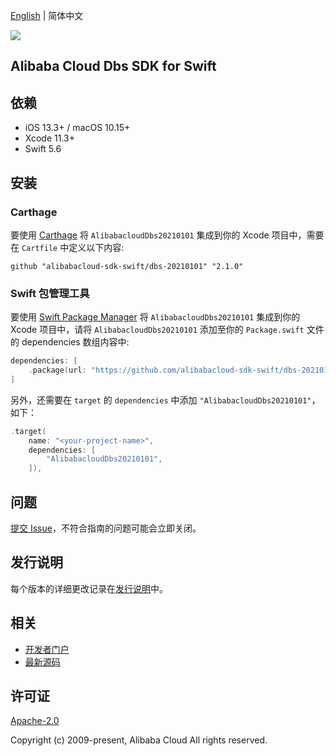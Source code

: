 [English](README.md) | 简体中文

![](https://aliyunsdk-pages.alicdn.com/icons/AlibabaCloud.svg)

## Alibaba Cloud Dbs SDK for Swift

## 依赖

- iOS 13.3+ / macOS 10.15+
- Xcode 11.3+
- Swift 5.6

## 安装

### Carthage

要使用 [Carthage](https://github.com/Carthage/Carthage) 将 `AlibabacloudDbs20210101` 集成到你的 Xcode 项目中，需要在 `Cartfile` 中定义以下内容:

```ogdl
github "alibabacloud-sdk-swift/dbs-20210101" "2.1.0"
```

### Swift 包管理工具

要使用 [Swift Package Manager](https://swift.org/package-manager/) 将 `AlibabacloudDbs20210101` 集成到你的 Xcode 项目中，请将 `AlibabacloudDbs20210101` 添加至你的 `Package.swift` 文件的 dependencies 数组内容中:

```swift
dependencies: [
    .package(url: "https://github.com/alibabacloud-sdk-swift/dbs-20210101.git", from: "2.1.0")
]
```

另外，还需要在 `target` 的 `dependencies` 中添加 `"AlibabacloudDbs20210101"`，如下：

```swift
.target(
    name: "<your-project-name>",
    dependencies: [
        "AlibabacloudDbs20210101",
    ]),
```

## 问题

[提交 Issue](https://github.com/alibabacloud-sdk-swift/dbs-20210101/issues/new)，不符合指南的问题可能会立即关闭。

## 发行说明

每个版本的详细更改记录在[发行说明](./ChangeLog.txt)中。

## 相关

* [开发者门户](https://next.api.aliyun.com/home)
* [最新源码](https://github.com/alibabacloud-sdk-swift/dbs-20210101)

## 许可证

[Apache-2.0](http://www.apache.org/licenses/LICENSE-2.0)

Copyright (c) 2009-present, Alibaba Cloud All rights reserved.
